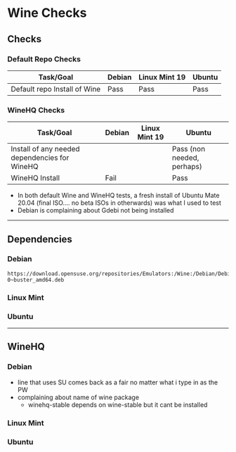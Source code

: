 # Wine Checks

## Checks

### Default Repo Checks

| Task/Goal                    | Debian | Linux Mint 19 | Ubuntu |
| ---------------------------- | ------ | ------------- | ------ |
| Default repo Install of Wine | Pass   |          Pass     | Pass   |

### WineHQ Checks

| Task/Goal                                     | Debian | Linux Mint 19 | Ubuntu                     |
| --------------------------------------------- | ------ | ------------- | -------------------------- |
| Install of any needed dependencies for WineHQ |        |               | Pass (non needed, perhaps) |
| WineHQ Install                                | Fail   |               | Pass                       |

-   In both default Wine and WineHQ tests, a fresh install of Ubuntu Mate 20.04 (final ISO.... no beta ISOs in otherwards) was what I used to test 
-   Debian is complaining about Gdebi not being installed 

* * *

## Dependencies

### Debian

    https://download.opensuse.org/repositories/Emulators:/Wine:/Debian/Debian_10/amd64/libfaudio0_20.01-0~buster_amd64.deb

### Linux Mint

### Ubuntu

* * *

## WineHQ

### Debian

- line that uses SU comes back as a fair no matter what i type in as the PW 
- complaining about name of wine package 
  - winehq-stable depends on wine-stable but it cant be installed 

### Linux Mint

### Ubuntu

